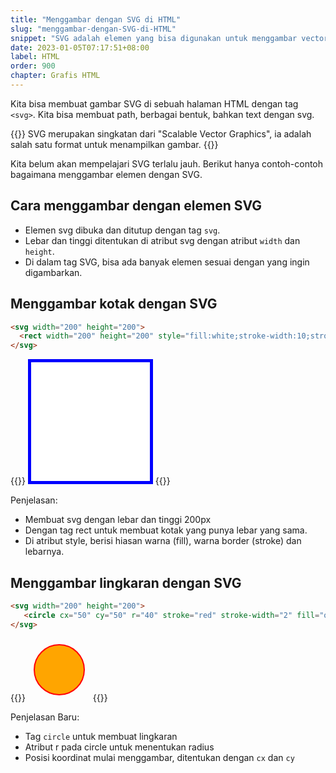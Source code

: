 ```yaml
---
title: "Menggambar dengan SVG di HTML"
slug: "menggambar-dengan-SVG-di-HTML"
snippet: "SVG adalah elemen yang bisa digunakan untuk menggambar vector grafik pada sebuah halaman situs HTML dengan format XML."
date: 2023-01-05T07:17:51+08:00
label: HTML
order: 900
chapter: Grafis HTML
---
```


Kita bisa membuat gambar SVG di sebuah halaman HTML dengan tag `<svg>`. Kita bisa membuat path, berbagai bentuk, bahkan text dengan svg.

{{<alert class="info">}}
SVG merupakan singkatan dari "Scalable Vector Graphics", ia adalah salah satu format untuk menampilkan gambar.
{{</alert>}}

Kita belum akan mempelajari SVG terlalu jauh. Berikut hanya contoh-contoh bagaimana menggambar elemen dengan SVG.

## Cara menggambar dengan elemen SVG

- Elemen svg dibuka dan ditutup dengan tag `svg`.
- Lebar dan tinggi ditentukan di atribut svg dengan atribut `width` dan `height`.
- Di dalam tag SVG, bisa ada banyak elemen sesuai dengan yang ingin digambarkan.

## Menggambar kotak dengan SVG
```html
<svg width="200" height="200">
  <rect width="200" height="200" style="fill:white;stroke-width:10;stroke:blue" />
</svg>
```

{{<rawhtml>}}
<svg width="200" height="200">
  <rect width="200" height="200" style="fill:white;stroke-width:10;stroke:blue" />
</svg>
{{</rawhtml>}}

Penjelasan:
- Membuat svg dengan lebar dan tinggi 200px
- Dengan tag rect untuk membuat kotak yang punya lebar yang sama.
- Di atribut style, berisi hiasan warna (fill), warna border (stroke) dan lebarnya.

## Menggambar lingkaran dengan SVG
```html
<svg width="200" height="200">
   <circle cx="50" cy="50" r="40" stroke="red" stroke-width="2" fill="orange" />
</svg>
```

{{<rawhtml>}}
<svg width="100" height="100">
   <circle cx="50" cy="50" r="40" stroke="red" stroke-width="2" fill="orange" />
</svg>
{{</rawhtml>}}

Penjelasan Baru:
- Tag `circle` untuk membuat lingkaran
- Atribut r pada circle untuk menentukan radius
- Posisi koordinat mulai menggambar, ditentukan dengan `cx` dan `cy`